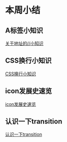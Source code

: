 # 本周小结

## A标签小知识

[关于地址的//小知识](https://www.cnblogs.com/sefaultment/p/11442723.html)

## CSS换行小知识

[CSS换行小知识](https://www.cnblogs.com/sefaultment/p/11442737.html)

## icon发展史速览

[icon发展史速览](https://www.cnblogs.com/sefaultment/p/11442745.html)

## 认识一下transition

[认识一下transition](https://www.cnblogs.com/sefaultment/p/11442760.html)
